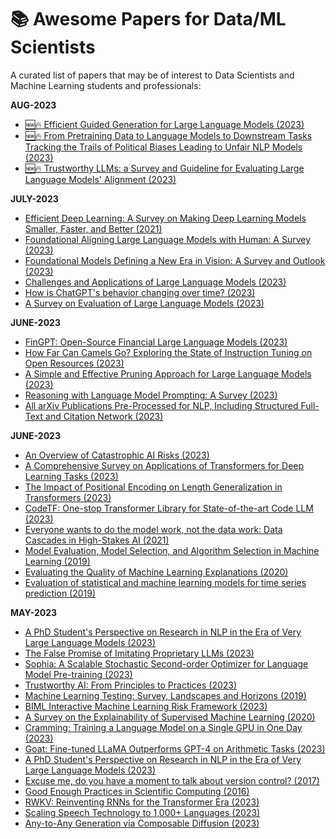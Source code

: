 # :books: Awesome Papers for Data/ML Scientists

A curated list of papers that may be of interest to Data Scientists and Machine Learning students and professionals:

**AUG-2023**
* [:new::fire: Efficient Guided Generation for Large Language Models (2023)](https://arxiv.org/abs/2307.09702)
* [:new::fire: From Pretraining Data to Language Models to Downstream Tasks Tracking the Trails of Political Biases Leading to Unfair NLP Models (2023)](https://arxiv.org/abs/2305.08283)
* [:new::fire: Trustworthy LLMs: a Survey and Guideline for Evaluating Large Language Models' Alignment (2023)](https://arxiv.org/abs/2308.05374)
  
**JULY-2023**
* [Efficient Deep Learning: A Survey on Making Deep Learning Models Smaller, Faster, and Better (2021)](https://arxiv.org/abs/2106.08962)
* [Foundational Aligning Large Language Models with Human: A Survey (2023)](https://arxiv.org/abs/2307.12966v1)
* [Foundational Models Defining a New Era in Vision: A Survey and Outlook (2023)](https://arxiv.org/abs/2307.13721v1)
* [Challenges and Applications of Large Language Models (2023)](https://arxiv.org/abs/2307.10169)
* [How is ChatGPT's behavior changing over time? (2023)](https://arxiv.org/abs/2307.09009)
* [A Survey on Evaluation of Large Language Models (2023)](https://arxiv.org/abs/2307.03109)
  
**JUNE-2023**
* [FinGPT: Open-Source Financial Large Language Models (2023)](https://arxiv.org/abs/2306.06031)
* [How Far Can Camels Go? Exploring the State of Instruction Tuning on Open Resources (2023)](https://arxiv.org/abs/2306.04751)
* [A Simple and Effective Pruning Approach for Large Language Models (2023)](https://arxiv.org/abs/2306.11695)
* [Reasoning with Language Model Prompting: A Survey (2023)](https://arxiv.org/abs/2212.09597)
* [All arXiv Publications Pre-Processed for NLP, Including Structured Full-Text and Citation Network (2023)](https://arxiv.org/abs/2303.14957)

 
**JUNE-2023**
* [An Overview of Catastrophic AI Risks (2023)](https://arxiv.org/abs/2306.12001v1)
* [A Comprehensive Survey on Applications of Transformers for Deep Learning Tasks (2023)](https://arxiv.org/abs/2306.07303)
* [The Impact of Positional Encoding on Length Generalization in Transformers (2023)](https://arxiv.org/abs/2305.19466)
* [CodeTF: One-stop Transformer Library for State-of-the-art Code LLM (2023)](https://arxiv.org/abs/2306.00029)
* [Everyone wants to do the model work, not the data work: Data Cascades in High-Stakes AI (2021)](https://research.google/pubs/pub49953/)
* [Model Evaluation, Model Selection, and Algorithm Selection in Machine Learning (2019)](https://arxiv.org/abs/1811.12808)
* [Evaluating the Quality of Machine Learning Explanations (2020)](https://www.mdpi.com/2079-9292/10/5/593/pdf)
* [Evaluation of statistical and machine learning models for time series prediction (2019)](https://www.researchgate.net/profile/Antonio-Parmezan/publication/330742498_Evaluation_of_statistical_and_machine_learning_models_for_time_series_prediction_Identifying_the_state-of-the-art_and_the_best_conditions_for_the_use_of_each_model/links/5fbc07eda6fdcc6cc65e0d18/Evaluation-of-statistical-and-machine-learning-models-for-time-series-prediction-Identifying-the-state-of-the-art-and-the-best-conditions-for-the-use-of-each-model.pdf)

**MAY-2023**

* [A PhD Student's Perspective on Research in NLP in the Era of Very Large Language Models (2023)](https://arxiv.org/abs/2305.12544)
* [The False Promise of Imitating Proprietary LLMs (2023)](https://arxiv.org/abs/2305.15717)
* [Sophia: A Scalable Stochastic Second-order Optimizer for Language Model Pre-training (2023)](https://arxiv.org/abs/2305.14342)
* [Trustworthy AI: From Principles to Practices (2023)](https://arxiv.org/abs/2110.01167)
* [Machine Learning Testing: Survey, Landscapes and Horizons (2019)](https://arxiv.org/abs/1906.10742)
* [BIML Interactive Machine Learning Risk Framework (2023)](https://berryvilleiml.com/interactive/)
* [A Survey on the Explainability of Supervised Machine Learning (2020)](https://arxiv.org/abs/2011.07876)
* [Cramming: Training a Language Model on a Single GPU in One Day (2023)](https://arxiv.org/abs/2212.14034)
* [Goat: Fine-tuned LLaMA Outperforms GPT-4 on Arithmetic Tasks (2023)](https://huggingface.co/papers/2305.14201)
* [A PhD Student's Perspective on Research in NLP in the Era of Very Large Language Models (2023)](https://arxiv.org/abs/2305.12544)
* [Excuse me, do you have a moment to talk about version control? (2017)](https://peerj.com/preprints/3159.pdf)
* [Good Enough Practices in Scientific Computing (2016)](https://arxiv.org/abs/1609.00037)
* [RWKV: Reinventing RNNs for the Transformer Era (2023)](https://arxiv.org/abs/2305.13048)
* [Scaling Speech Technology to 1,000+ Languages (2023)](https://research.facebook.com/publications/scaling-speech-technology-to-1000-languages/)
* [Any-to-Any Generation via Composable Diffusion (2023)](https://arxiv.org/abs/2305.11846)

